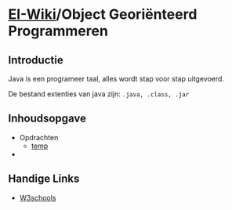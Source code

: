 # [EI-Wiki](..)/Object Georiënteerd Programmeren
## Introductie
Java is een programeer taal, alles wordt stap voor stap uitgevoerd. 

De bestand extenties van java zijn: `.java, .class, .jar`

## Inhoudsopgave

* Opdrachten
    * [temp]()
* []()

## Handige Links
* [W3schools](https://www.w3schools.com/java/)
